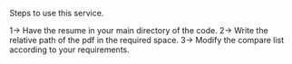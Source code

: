 Steps to use this service.

1-> Have the resume in your main directory of the code.
2-> Write the relative path of the pdf in the required space.
3-> Modify the compare list according to your requirements.
